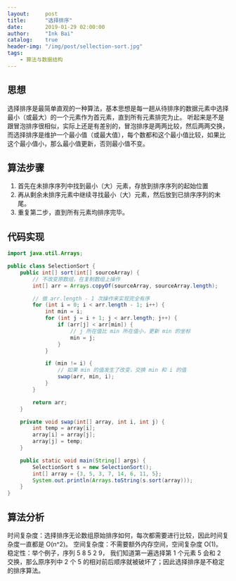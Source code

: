```yaml
---
layout:     post
title:      "选择排序"
date:       2019-01-29 02:00:00
author:     "Ink Bai"
catalog:    true
header-img: "/img/post/sellection-sort.jpg"
tags:
    - 算法与数据结构
---
```


## 思想
选择排序是最简单直观的一种算法，基本思想是每一趟从待排序的数据元素中选择最小（或最大）的一个元素作为首元素，直到所有元素排完为止。
听起来是不是跟冒泡排序很相似，实际上还是有差别的，冒泡排序是两两比较，然后两两交换，而选择排序是维护一个最小值（或最大值），每个数都和这个最小值比较，如果比这个最小值小，那么最小值更新，否则最小值不变。

## 算法步骤

1. 首先在未排序序列中找到最小（大）元素，存放到排序序列的起始位置
2. 再从剩余未排序元素中继续寻找最小（大）元素，然后放到已排序序列的末尾。
3. 重复第二步，直到所有元素均排序完毕。

## 代码实现

```java
import java.util.Arrays;

public class SelectionSort {
    public int[] sort(int[] sourceArray) {
        // 不改变原数组，在复制数组上操作
        int[] arr = Arrays.copyOf(sourceArray, sourceArray.length);

        // 做 arr.length - 1 次操作来实现完全有序
        for (int i = 0; i < arr.length - 1; i++) {
            int min = i;
            for (int j = i + 1; j < arr.length; j++) {
                if (arr[j] < arr[min]) {
                    // j 所在值比 min 所在值小，更新 min 的坐标
                    min = j;
                }
            }

            if (min != i) {
                // 如果 min 的值发生了改变，交换 min 和 i 的值
                swap(arr, min, i);
            }
        }

        return arr;
    }

    private void swap(int[] array, int i, int j) {
        int temp = array[i];
        array[i] = array[j];
        array[j] = temp;
    }

    public static void main(String[] args) {
        SelectionSort s = new SelectionSort();
        int[] array = {3, 5, 3, 7, 14, 6, 11, 5};
        System.out.println(Arrays.toString(s.sort(array)));
    }
}
```

## 算法分析
时间复杂度：选择排序无论数组原始排序如何，每次都需要进行比较，因此时间复杂度一直都是 O(n^2)。
空间复杂度：不需要额外内存空间，空间复杂度 O(1)。
稳定性：举个例子，序列 5 8 5 2 9， 我们知道第一遍选择第 1 个元素 5 会和 2 交换，那么原序列中 2 个 5 的相对前后顺序就被破坏了；因此选择排序是不稳定的排序算法。
